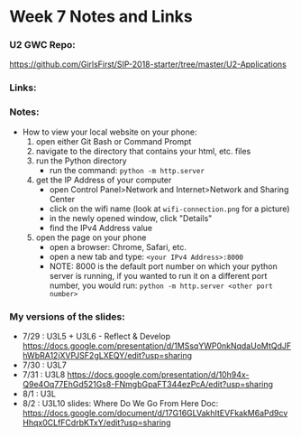 # Week 7 Notes and Links

### U2 GWC Repo:
https://github.com/GirlsFirst/SIP-2018-starter/tree/master/U2-Applications

### Links:

### Notes:
- How to view your local website on your phone:
	1. open either Git Bash or Command Prompt
	2. navigate to the directory that contains your html, etc. files
	3. run the Python directory
		- run the command: `python -m http.server`
	4. get the IP Address of your computer
		- open Control Panel>Network and Internet>Network and Sharing Center
		- click on the wifi name (look at `wifi-connection.png` for a picture)
		- in the newly opened window, click "Details"
		- find the IPv4 Address value
	5. open the page on your phone
		- open a browser: Chrome, Safari, etc.
		- open a new tab and type: `<your IPv4 Address>:8000`
		- NOTE: 8000 is the default port number on which your python server is running, if you wanted to run it on a different port number, you would run: `python -m http.server <other port number>`

### My versions of the slides:
- 7/29 : U3L5 + U3L6 - Reflect & Develop
	https://docs.google.com/presentation/d/1MSsqYWP0nkNqdaUoMtQdJFhWbRA12jXVPJSF2gLXEQY/edit?usp=sharing
- 7/30 : U3L7
- 7/31 : U3L8
	https://docs.google.com/presentation/d/10h94x-Q9e4Oq77EhGd521Gs8-FNmgbGpaFT344ezPcA/edit?usp=sharing
- 8/1 : U3L
- 8/2 : U3L10
	slides:
	Where Do We Go From Here Doc: https://docs.google.com/document/d/17G16GLVakhItEVFkakM6aPd9cvHhqx0CLfFCdrbKTxY/edit?usp=sharing
